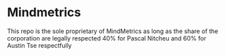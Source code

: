 # Mindmetrics
This repo is the sole proprietary of MindMetrics as long as the share of the corporation are legally respected 40% for Pascal Nitcheu and 60% for Austin Tse respectfully
